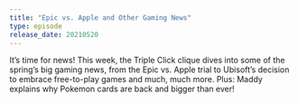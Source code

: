 ```yaml
---
title: "Epic vs. Apple and Other Gaming News"
type: episode
release_date: 20210520
---
```

It’s time for news! This week, the Triple Click clique dives into some of the spring’s big gaming news, from the Epic vs. Apple trial to Ubisoft’s decision to embrace free-to-play games and much, much more. Plus: Maddy explains why Pokemon cards are back and bigger than ever!